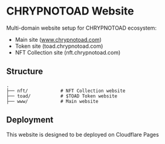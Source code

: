 # CHRYPNOTOAD Website

Multi-domain website setup for CHRYPNOTOAD ecosystem:

- Main site (www.chrypnotoad.com)
- Token site (toad.chrypnotoad.com)
- NFT Collection site (nft.chrypnotoad.com)

## Structure

```
.
├── nft/            # NFT Collection website
├── toad/           # $TOAD Token website
├── www/            # Main website
```


## Deployment

This website is designed to be deployed on Cloudflare Pages